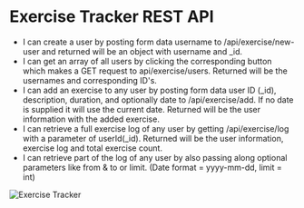 # Exercise Tracker REST API

- I can create a user by posting form data username to /api/exercise/new-user and returned will be an object with username and _id.
- I can get an array of all users by clicking the corresponding button which makes a GET request to api/exercise/users. Returned will be the usernames and corresponding ID's.
- I can add an exercise to any user by posting form data user ID (_id), description, duration, and optionally date to /api/exercise/add. If no date is supplied it will use the current date. Returned will be the user information with the added exercise.
- I can retrieve a full exercise log of any user by getting /api/exercise/log with a parameter of userId(_id). Returned will be the user information, exercise log and total exercise count.
- I can retrieve part of the log of any user by also passing along optional parameters like from & to or limit. (Date format = yyyy-mm-dd, limit = int)

![Exercise Tracker](https://user-images.githubusercontent.com/58770446/89814858-1a140480-db44-11ea-8645-0712ac35cef9.png)
